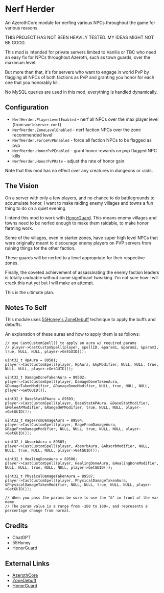 # Nerf Herder

An AzerothCore module for nerfing various NPCs throughout the game for various reasons.

THIS PROJECT HAS NOT BEEN HEAVILY TESTED.  MY IDEAS MIGHT NOT BE GOOD.

This mod is intended for private servers limited to Vanilla or TBC who need an easy fix for NPCs throughout Azeroth, such as town guards, over the maximum level.

But more than that, it's for servers who want to engage in world PvP by flagging all NPCs of both factions as PvP and granting you honor for each one that you honorably kill.

No MySQL queries are used in this mod, everything is handled dynamically.

## Configuration

- ``NerfHerder.PlayerLevelEnabled`` - nerf all NPCs over the max player level (from ``worldserver.conf``)
- ``NerfHerder.ZoneLevelEnabled`` - nerf faction NPCs over the zone recommended level
- ``NerfHerder.ForcePvPEnabled`` - force all faction NPCs to be flagged as pvp
- ``NerfHerder.HonorPvPEnabled`` - grant honor rewards on pvp flagged NPC kills
- ``NerfHerder.HonorPvPRate`` - adjust the rate of honor gain

Note that this mod has no effect over any creatures in dungeons or raids.

## The Vision

On a server with only a few players, and no chance to do battlegrounds to accumulate honor, I want to make raiding enemy villages and towns a fun thing to do on a quiet evening.

I intend this mod to work with [HonorGuard](https://github.com/azerothcore/mod-gain-honor-guard).  This means enemy villages and towns need to be nerfed enough to make them raidable, to make honor farming work.

Some of the villages, even in starter zones, have super high level NPCs that were originally meant to discourage enemy players on PVP servers from ruining things for the other faction.

These guards will be nerfed to a level appropriate for their respective zones.

Finally, the coveted achievement of assassinating the enemy faction leaders is totally undoable without some significant tweaking.  I'm not sure how I will crack this nut yet but I will make an attempt.

This is the ultimate plan.

## Notes To Self

This module uses [55Honey's ZoneDebuff](https://github.com/55Honey/Acore_ZoneDebuff/blob/master/zoneDebuff.lua) technique to apply the buffs and debuffs.

An explanation of these auras and how to apply them is as follows:

```
// use CastCustomSpell() to apply an aura w/ required params
// player->CastCustomSpell(player, spellID, &param1, &param2, &param3, true, NULL, NULL, player->GetGUID());

uint32_t HpAura = 89501;
player->CastCustomSpell(player, HpAura, &hpModifier, NULL, NULL, true, NULL, NULL, player->GetGUID());

uint32_t DamageDoneTakenAura = 89502;
player->CastCustomSpell(player, DamageDoneTakenAura, &DamageTakenModifier, &DamageDoneModifier, NULL, true, NULL, NULL, player->GetGUID());

uint32_t BaseStatAPAura = 89503;
player->CastCustomSpell(player, BaseStatAPAura, &BaseStatModifier, &MeleeAPModifier, &RangedAPModifier, true, NULL, NULL, player->GetGUID());

uint32_t RageFromDamageAura = 89504;
player->CastCustomSpell(player, RageFromDamageAura, &RageFromDamageModifier, NULL, NULL, true, NULL, NULL, player->GetGUID());

uint32_t AbsorbAura = 89505;
player->CastCustomSpell(player, AbsorbAura, &AbsorbModifier, NULL, NULL, true, NULL, NULL, player->GetGUID());

uint32_t HealingDoneAura = 89506;
player->CastCustomSpell(player, HealingDoneAura, &HealingDoneModifier, NULL, NULL, true, NULL, NULL, player->GetGUID());

uint32_t PhysicalDamageTakenAura = 89507;
player->CastCustomSpell(player, PhysicalDamageTakenAura, &PhysicalDamageTakenModifier, NULL, NULL, true, NULL, NULL, player->GetGUID());

// When you pass the params be sure to use the "&" in front of the var name.
// The param value is a range from -100 to 100+, and represents a percentage change from normal.
```

## Credits

- ChatGPT
- 55Honey
- HonorGuard

## External Links

- [AzerothCore](https://github.com/azerothcore/azerothcore-wotlk)
- [ZoneDebuff](https://github.com/55Honey/Acore_ZoneDebuff/blob/master/zoneDebuff.lua)
- [HonorGuard](https://github.com/azerothcore/mod-gain-honor-guard)